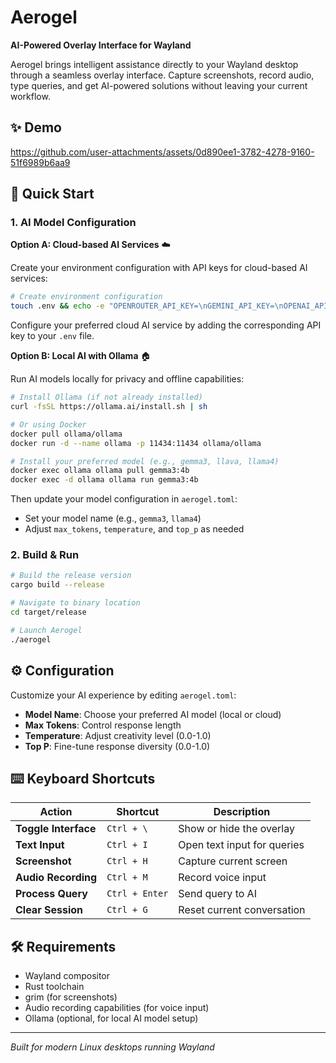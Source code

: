 # Aerogel

**AI-Powered Overlay Interface for Wayland**

Aerogel brings intelligent assistance directly to your Wayland desktop through a seamless overlay interface. Capture screenshots, record audio, type queries, and get AI-powered solutions without leaving your current workflow.

## ✨ Demo

https://github.com/user-attachments/assets/0d890ee1-3782-4278-9160-51f6989b6aa9

## 🚀 Quick Start

### 1. AI Model Configuration



**Option A: Cloud-based AI Services** ☁️

Create your environment configuration with API keys for cloud-based AI services:

```bash
# Create environment configuration
touch .env && echo -e "OPENROUTER_API_KEY=\nGEMINI_API_KEY=\nOPENAI_API_KEY=\nCLAUDE_API_KEY=\nXAI_API_KEY=" > .env
```
Configure your preferred cloud AI service by adding the corresponding API key to your `.env` file.  

**Option B: Local AI with Ollama** 🏠

Run AI models locally for privacy and offline capabilities:

```bash
# Install Ollama (if not already installed)
curl -fsSL https://ollama.ai/install.sh | sh

# Or using Docker
docker pull ollama/ollama
docker run -d --name ollama -p 11434:11434 ollama/ollama

# Install your preferred model (e.g., gemma3, llava, llama4)
docker exec ollama ollama pull gemma3:4b
docker exec -d ollama ollama run gemma3:4b
```

Then update your model configuration in `aerogel.toml`:
- Set your model name (e.g., `gemma3`, `llama4`)
- Adjust `max_tokens`, `temperature`, and `top_p` as needed
### 2. Build & Run

```bash
# Build the release version
cargo build --release

# Navigate to binary location
cd target/release

# Launch Aerogel
./aerogel
```

## ⚙️ Configuration

Customize your AI experience by editing `aerogel.toml`:

- **Model Name**: Choose your preferred AI model (local or cloud)
- **Max Tokens**: Control response length
- **Temperature**: Adjust creativity level (0.0-1.0)
- **Top P**: Fine-tune response diversity (0.0-1.0)

## ⌨️ Keyboard Shortcuts

| Action | Shortcut | Description |
|--------|----------|-------------|
| **Toggle Interface** | `Ctrl + \` | Show or hide the overlay |
| **Text Input** | `Ctrl + I` | Open text input for queries |
| **Screenshot** | `Ctrl + H` | Capture current screen |
| **Audio Recording** | `Ctrl + M` | Record voice input |
| **Process Query** | `Ctrl + Enter` | Send query to AI |
| **Clear Session** | `Ctrl + G` | Reset current conversation |

## 🛠️ Requirements

- Wayland compositor
- Rust toolchain
- grim (for screenshots)
- Audio recording capabilities (for voice input)
- Ollama (optional, for local AI model setup)

---

*Built for modern Linux desktops running Wayland*
